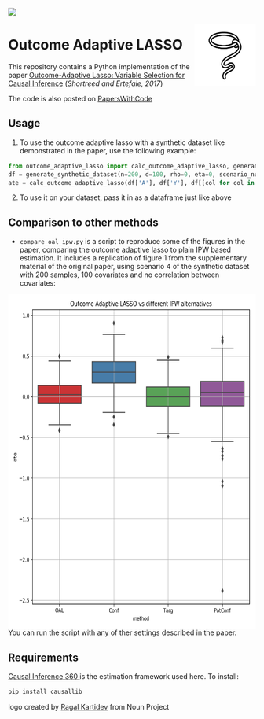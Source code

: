 ![](https://img.shields.io/github/license/tom-beer/Outcome-Adaptive-LASSO?color=magenta&style=plastic)

<img src="images/logo.png" width=125 height=125 align="right">

# Outcome Adaptive LASSO
This repository contains a Python implementation of the paper [Outcome-Adaptive Lasso: Variable Selection for Causal Inference](https://www.ncbi.nlm.nih.gov/pmc/articles/PMC5591052/pdf/nihms-852754.pdf) (*Shortreed and Ertefaie, 2017*)

The code is also posted on [PapersWithCode](https://paperswithcode.com/paper/outcome-adaptive-lasso-variable-selection-for)

## Usage
1. To use the outcome adaptive lasso with a synthetic dataset like demonstrated in the paper, use the following example:
```python
from outcome_adaptive_lasso import calc_outcome_adaptive_lasso, generate_synthetic_dataset
df = generate_synthetic_dataset(n=200, d=100, rho=0, eta=0, scenario_num=4)
ate = calc_outcome_adaptive_lasso(df['A'], df['Y'], df[[col for col in df if col.startswith('X')]])
```

2. To use it on your dataset, pass it in as a dataframe just like above
## Comparison to other methods
* `compare_oal_ipw.py` is a script to reproduce some of the figures in the paper, comparing the outcome adaptive lasso to plain IPW based estimation. It includes a replication of figure 1 from the supplementary material of the original paper, using scenario 4 of the synthetic dataset with 200 samples, 100 covariates and no correlation between covariates:
<img src="images/compare_oal_ipw_output.png" width=680 height=680 align="middle">
You can run the script with any of ther settings described in the paper.

## Requirements
[Causal Inference 360 ](https://github.com/IBM/causallib) is the estimation framework used here. To install:
```python
pip install causallib
```

logo created by [Ragal Kartidev](https://thenounproject.com/search/?q=lasso&i=3411314) from Noun Project

